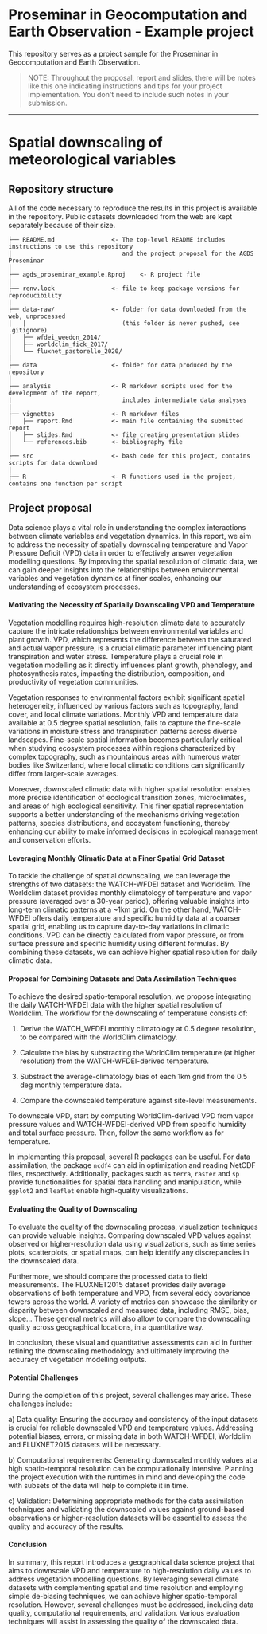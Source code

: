 # Proseminar in Geocomputation and Earth Observation - Example project
This repository serves as a project sample for the Proseminar in Geocomputation and Earth Observation. 

> NOTE: Throughout the proposal, report and slides, there will be notes like this one indicating instructions and tips for your project implementation. You don't need to include such notes in your submission.

----------

# Spatial downscaling of meteorological variables

## Repository structure

All of the code necessary to reproduce the results in this project is available in the repository. Public datasets downloaded from the web are kept separately because of their size.

```
├── README.md                <- The top-level README includes instructions to use this repository
|                               and the project proposal for the AGDS Proseminar
│
├── agds_proseminar_example.Rproj    <- R project file
| 
├── renv.lock                <- file to keep package versions for reproducibility
|
├── data-raw/                <- folder for data downloaded from the web, unprocessed
|   |                           (this folder is never pushed, see .gitignore)
│   ├── wfdei_weedon_2014/
│   ├── worldclim_fick_2017/
│   └── fluxnet_pastorello_2020/
|
├── data                     <- folder for data produced by the repository
│
├── analysis                 <- R markdown scripts used for the development of the report,
|                               includes intermediate data analyses
|
├── vignettes                <- R markdown files
│   ├── report.Rmd           <- main file containing the submitted report
│   ├── slides.Rmd           <- file creating presentation slides
│   └── references.bib       <- bibliography file
│
├── src                      <- bash code for this project, contains scripts for data download
|
├── R                        <- R functions used in the project, contains one function per script
```

## Project proposal

Data science plays a vital role in understanding the complex interactions between climate variables and vegetation dynamics. In this report, we aim to address the necessity of spatially downscaling temperature and Vapor Pressure Deficit (VPD) data in order to effectively answer vegetation modelling questions. By improving the spatial resolution of climatic data, we can gain deeper insights into the relationships between environmental variables and vegetation dynamics at finer scales, enhancing our understanding of ecosystem processes.

#### Motivating the Necessity of Spatially Downscaling VPD and Temperature

Vegetation modelling requires high-resolution climate data to accurately capture the intricate relationships between environmental variables and plant growth. VPD, which represents the difference between the saturated and actual vapor pressure, is a crucial climatic parameter influencing plant transpiration and water stress. Temperature plays a crucial role in vegetation modelling as it directly influences plant growth, phenology, and photosynthesis rates, impacting the distribution, composition, and productivity of vegetation communities.

Vegetation responses to environmental factors exhibit significant spatial heterogeneity, influenced by various factors such as topography, land cover, and local climate variations. Monthly VPD and temperature data available at 0.5 degree spatial resolution, fails to capture the fine-scale variations in moisture stress and transpiration patterns across diverse landscapes. Fine-scale spatial information becomes particularly critical when studying ecosystem processes within regions characterized by complex topography, such as mountainous areas with numerous water bodies like Switzerland, where local climatic conditions can significantly differ from larger-scale averages.

Moreover, downscaled climatic data with higher spatial resolution enables more precise identification of ecological transition zones, microclimates, and areas of high ecological sensitivity. This finer spatial representation supports a better understanding of the mechanisms driving vegetation patterns, species distributions, and ecosystem functioning, thereby enhancing our ability to make informed decisions in ecological management and conservation efforts.

#### Leveraging Monthly Climatic Data at a Finer Spatial Grid Dataset

To tackle the challenge of spatial downscaling, we can leverage the strengths of two datasets: the WATCH-WFDEI dataset and Worldclim. The Worldclim dataset provides monthly climatology of temperature and vapor pressure (averaged over a 30-year period), offering valuable insights into long-term climatic patterns at a ~1km grid. On the other hand, WATCH-WFDEI offers daily temperature and specific humidity data at a coarser spatial grid, enabling us to capture day-to-day variations in climatic conditions. VPD can be directly calculated from vapor pressure, or from surface pressure and specific humidity using different formulas. By combining these datasets, we can achieve higher spatial resolution for daily climatic data.

#### Proposal for Combining Datasets and Data Assimilation Techniques

To achieve the desired spatio-temporal resolution, we propose integrating the daily WATCH-WFDEI data with the higher spatial resolution of Worldclim. The workflow for the downscaling of temperature consists of:

1. Derive the WATCH_WFDEI monthly climatology at 0.5 degree resolution, to be compared with the WorldClim climatology.

2. Calculate the bias by substracting the WorldClim temperature (at higher resolution) from the WATCH-WFDEI-derived temperature. 

3. Substract the average-climatology bias of each 1km grid from the 0.5 deg monthly temperature data.

4. Compare the downscaled temperature against site-level measurements.

To downscale VPD, start by computing WorldClim-derived VPD from vapor pressure values and WATCH-WFDEI-derived VPD from specific humidity and total surface pressure. Then, follow the same workflow as for temperature.

In implementing this proposal, several R packages can be useful. For data assimilation, the package `ncdf4` can aid in optimization and reading NetCDF files, respectively. Additionally, packages such as `terra`, `raster` and `sp` provide functionalities for spatial data handling and manipulation, while `ggplot2` and `leaflet` enable high-quality visualizations.

#### Evaluating the Quality of Downscaling

To evaluate the quality of the downscaling process, visualization techniques can provide valuable insights. Comparing downscaled VPD values against observed or higher-resolution data using visualizations, such as time series plots, scatterplots, or spatial maps, can help identify any discrepancies in the downscaled data. 

Furthermore, we should compare the processed data to field measurements. The FLUXNET2015 dataset provides daily average observations of both temperature and VPD, from several eddy covariance towers across the world. A variety of metrics can showcase the similarity or disparity between downscaled and measured data, including RMSE, bias, slope... These general metrics will also allow to compare the downscaling quality across geographical locations, in a quantitative way.

In conclusion, these visual and quantitative assessments can aid in further refining the downscaling methodology and ultimately improving the accuracy of vegetation modelling outputs.

#### Potential Challenges

During the completion of this project, several challenges may arise. These challenges include:

a) Data quality: Ensuring the accuracy and consistency of the input datasets is crucial for reliable downscaled VPD and temperature values. Addressing potential biases, errors, or missing data in both WATCH-WFDEI, Worldclim and FLUXNET2015 datasets will be necessary.

b) Computational requirements: Generating downscaled monthly values at a high spatio-temporal resolution can be computationally intensive. Planning the project execution with the runtimes in mind and developing the code with subsets of the data will help to complete it in time.

c) Validation: Determining appropriate methods for the data assimilation techniques and validating the downscaled values against ground-based observations or higher-resolution datasets will be essential to assess the quality and accuracy of the results.

#### Conclusion

In summary, this report introduces a geographical data science project that aims to downscale VPD and temperature to high-resolution daily values to address vegetation modelling questions. By leveraging several climate datasets with complementing spatial and time resolution and employing simple de-biasing techniques, we can achieve higher spatio-temporal resolution. However, several challenges must be addressed, including data quality, computational requirements, and validation. Various evaluation techniques will assist in assessing the quality of the downscaled data.
